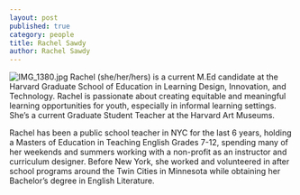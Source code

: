 ```yaml
---
layout: post
published: true
category: people
title: Rachel Sawdy
author: Rachel Sawdy
---
```

![IMG_1380.jpg]({{site.baseurl}}/assets/IMG_1380.jpg)
Rachel (she/her/hers) is a current M.Ed candidate at the Harvard Graduate School of Education in Learning Design, Innovation, and Technology. Rachel is passionate about creating equitable and meaningful learning opportunities for youth, especially in informal learning settings. She’s a current Graduate Student Teacher at the Harvard Art Museums.

Rachel has been a public school teacher in NYC for the last 6 years, holding a Masters of Education in Teaching English Grades 7-12, spending many of her weekends and summers working with a non-profit as an instructor and curriculum designer. Before New York, she worked and volunteered in after school programs around the Twin Cities in Minnesota while obtaining her Bachelor’s degree in English Literature.
